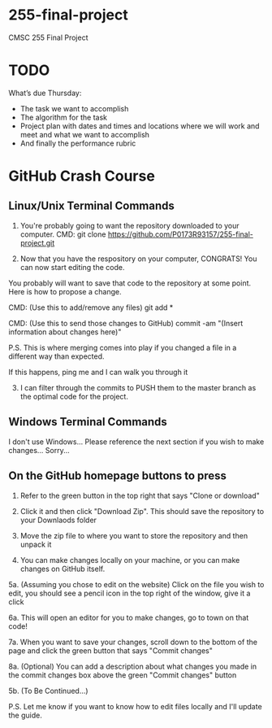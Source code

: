 # 255-final-project
CMSC 255 Final Project

# TODO
What’s due Thursday: 

* The task we want to accomplish
* The algorithm for the task
* Project plan with dates and times and locations where we will work and meet and what we want to accomplish 
* And finally the performance rubric

# GitHub Crash Course
## Linux/Unix Terminal Commands

1. You're probably going to want the repository downloaded to your computer.
CMD: git clone https://github.com/P0173R93157/255-final-project.git

2. Now that you have the respository on your computer, CONGRATS! You can now start editing the code.

You probably will want to save that code to the repository at some point. Here is how to propose a change.

CMD: (Use this to add/remove any files) git add *

CMD: (Use this to send those changes to GitHub) commit -am "(Insert information about changes here)"

P.S. This is where merging comes into play if you changed a file in a different way than expected.

If this happens, ping me and I can walk you through it

3. I can filter through the commits to PUSH them to the master branch as the optimal code for the project.

## Windows Terminal Commands

I don't use Windows... Please reference the next section if you wish to make changes... Sorry...

## On the GitHub homepage buttons to press

1. Refer to the green button in the top right that says "Clone or download"

2. Click it and then click "Download Zip". This should save the repository to your Downlaods folder

3. Move the zip file to where you want to store the repository and then unpack it

4. You can make changes locally on your machine, or you can make changes on GitHub itself.

5a. (Assuming you chose to edit on the website) Click on the file you wish to edit, you should see a pencil icon in the top right of the window, give it a click

6a. This will open an editor for you to make changes, go to town on that code!

7a. When you want to save your changes, scroll down to the bottom of the page and click the green button that says "Commit changes"

8a. (Optional) You can add a description about what changes you made in the commit changes box above the green "Commit changes" button

5b. (To Be Continued...)

P.S. Let me know if you want to know how to edit files locally and I'll update the guide.
